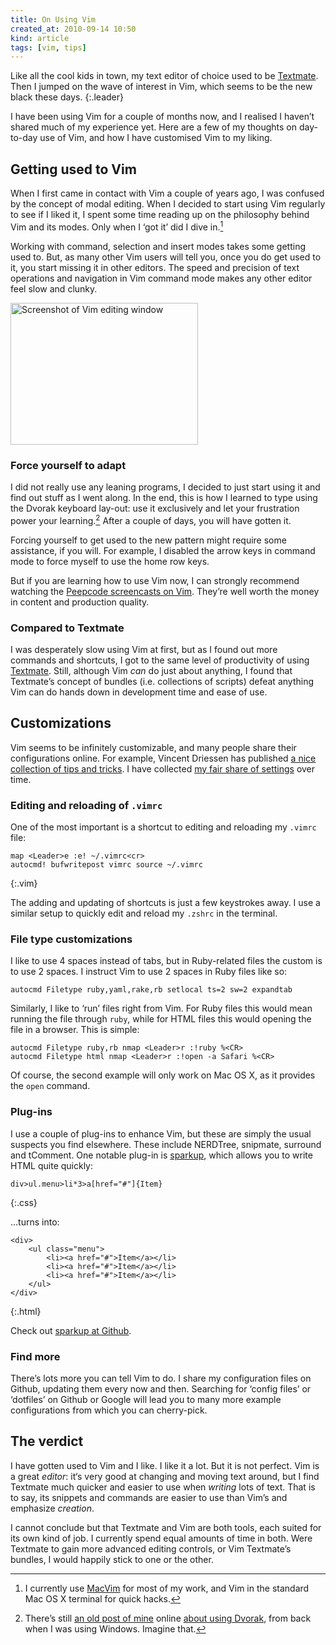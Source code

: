 ```yaml
---
title: On Using Vim
created_at: 2010-09-14 10:50
kind: article
tags: [vim, tips]
---
```

Like all the cool kids in town, my text editor of choice used to be [Textmate][]. Then I jumped on the wave of interest in Vim, which seems to be the new black these days.
{:.leader}

I have been using Vim for a couple of months now, and I realised I haven’t
shared much of my experience yet. Here are a few of my thoughts on day-to-day
use of Vim, and how I have customised Vim to my liking.

## Getting used to Vim

When I first came in contact with Vim a couple of years ago, I was confused by
the concept of modal editing. When I decided to start using Vim regularly to
see if I liked it, I spent some time reading up on the philosophy behind Vim
and its modes. Only when I ‘got it’ did I dive in.[^1]

Working with command, selection and insert modes takes some getting used to.
But, as many other Vim users will tell you, once you do get used to it, you
start missing it in other editors. The speed and precision of text operations
and navigation in Vim command mode makes any other editor feel slow and clunky.

<img src="/assets/images/vim.png" width="300" height="227" alt="Screenshot of Vim editing window" class="photo right pull">

### Force yourself to adapt

I did not really use any leaning programs, I decided to just start using it and
find out stuff as I went along. In the end, this is how I learned to type using
the Dvorak keyboard lay-out: use it exclusively and let your frustration power
your learning.[^2] After a couple of days, you will have gotten it.

Forcing yourself to get used to the new pattern might require some assistance,
if you will. For example, I disabled the arrow keys in command mode to force
myself to use the home row keys.

But if you are learning how to use Vim now, I can strongly recommend watching
the [Peepcode screencasts on Vim][peepcode]. They’re well worth the money in
content and production quality.

### Compared to Textmate

I was desperately slow using Vim at first, but as I found out more commands and
shortcuts, I got to the same level of productivity of using [Textmate][].
Still, although Vim _can_ do just about anything, I found that Textmate’s
concept of bundles (i.e. collections of scripts) defeat anything Vim can do
hands down in development time and ease of use.

## Customizations

Vim seems to be infinitely customizable, and many people share their
configurations online. For example, Vincent Driessen has published [a nice
collection of tips and tricks][nvie]. I have collected [my fair share of
settings][github] over time.

### Editing and reloading of `.vimrc`

One of the most important is a shortcut to editing and reloading my `.vimrc`
file:

    map <Leader>e :e! ~/.vimrc<cr>
    autocmd! bufwritepost vimrc source ~/.vimrc
{:.vim}

The adding and updating of shortcuts is just a few keystrokes away. I use a
similar setup to quickly edit and reload my `.zshrc` in the terminal.

### File type customizations

I like to use 4 spaces instead of tabs, but in Ruby-related files the custom is
to use 2 spaces. I instruct Vim to use 2 spaces in Ruby files like so:

    autocmd Filetype ruby,yaml,rake,rb setlocal ts=2 sw=2 expandtab

Similarly, I like to ‘run’ files right from Vim. For Ruby files this would mean
running the file through `ruby`, while for HTML files this would opening the
file in a browser. This is simple:

    autocmd Filetype ruby,rb nmap <Leader>r :!ruby %<CR>
    autocmd Filetype html nmap <Leader>r :!open -a Safari %<CR>

Of course, the second example will only work on Mac OS X, as it provides the
`open` command.

### Plug-ins

I use a couple of plug-ins to enhance Vim, but these are simply the usual
suspects you find elsewhere. These include NERDTree, snipmate, surround and
tComment. One notable plug-in is [sparkup][], which allows you to write HTML
quite quickly:

    div>ul.menu>li*3>a[href="#"]{Item}
{:.css}

...turns into:

    <div>
        <ul class="menu">
            <li><a href="#">Item</a></li>
            <li><a href="#">Item</a></li>
            <li><a href="#">Item</a></li>
        </ul>
    </div>
{:.html}

Check out [sparkup at Github][sparkup].

[sparkup]: http://github.com/rstacruz/sparkup

### Find more

There’s lots more you can tell Vim to do. I share my configuration files on
Github, updating them every now and then. Searching for ‘config files’ or
‘dotfiles’ on Github or Google will lead you to many more example
configurations from which you can cherry-pick.

## The verdict

I have gotten used to Vim and I like. I like it a lot. But it is not perfect.
Vim is a great _editor_: it‘s very good at changing and moving text around, but
I find Textmate much quicker and easier to use when _writing_ lots of text.
That is to say, its snippets and commands are easier to use than Vim’s and
emphasize _creation_.

I cannot conclude but that Textmate and Vim are both tools, each suited for its
own kind of job. I currently spend equal amounts of time in both. Were Textmate
to gain more advanced editing controls, or Vim Textmate’s bundles, I would
happily stick to one or the other.

[Textmate]: http://macromates.com
[peepcode]: http://peepcode.com/products/smash-into-vim-i
[github]: http://github.com/avdgaag/dotfiles
[MacVim]: http://code.google.com/p/macvim/
[dvorak]: http://old.arjanvandergaag.nl/2008/01/14/learning-dvorak/
[nvie]: http://nvie.com/posts/how-i-boosted-my-vim/

[^1]: I currently use [MacVim][] for most of my work, and Vim in the standard Mac OS X terminal for quick hacks.
[^2]: There’s still [an old post of mine][dvorak] online [about using Dvorak][dvorak], from back when I was using Windows. Imagine that.

